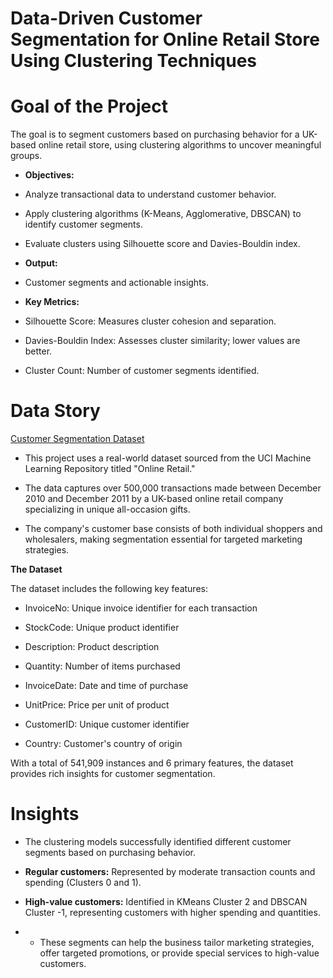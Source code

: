 # Data-Driven Customer Segmentation for Online Retail Store Using Clustering Techniques

# **Goal of the Project**
The goal is to segment customers based on purchasing behavior for a UK-based online retail store, using clustering algorithms to uncover meaningful groups.

*  **Objectives:**

* Analyze transactional data to understand customer behavior.
* Apply clustering algorithms (K-Means, Agglomerative, DBSCAN) to identify customer segments.
* Evaluate clusters using Silhouette score and Davies-Bouldin index.

* **Output:**

* Customer segments and actionable insights.

* **Key Metrics:**

* Silhouette Score: Measures cluster cohesion and separation.
* Davies-Bouldin Index: Assesses cluster similarity; lower values are better.
* Cluster Count: Number of customer segments identified.

# **Data Story**

[Customer Segmentation Dataset](https://docs.google.com/spreadsheets/d/13MZp0G2rVA4-ogIAx99GI12KXGpHliPX/edit?usp=sharing&ouid=108296935564377927140&rtpof=true&sd=true)

* This project uses a real-world dataset sourced from the UCI Machine Learning Repository titled "Online Retail."

* The data captures over 500,000 transactions made between December 2010 and December 2011 by a UK-based online retail company specializing in unique all-occasion gifts.

* The company's customer base consists of both individual shoppers and wholesalers, making segmentation essential for targeted marketing strategies.

**The Dataset**

The dataset includes the following key features:

* InvoiceNo: Unique invoice identifier for each transaction

* StockCode: Unique product identifier

* Description: Product description

* Quantity: Number of items purchased

* InvoiceDate: Date and time of purchase

* UnitPrice: Price per unit of product

* CustomerID: Unique customer identifier

* Country: Customer's country of origin

With a total of 541,909 instances and 6 primary features, the dataset provides rich insights for customer segmentation.

# **Insights**

* The clustering models successfully identified different customer segments based on purchasing behavior.

* **Regular customers:** Represented by moderate transaction counts and spending (Clusters 0 and 1).

* **High-value customers:** Identified in KMeans Cluster 2 and DBSCAN Cluster -1, representing customers with higher spending and quantities.

* * These segments can help the business tailor marketing strategies, offer targeted promotions, or provide special services to high-value customers.

